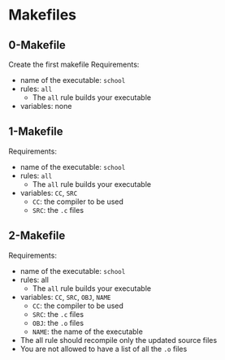 # Makefiles

## 0-Makefile
Create the first makefile
Requirements:
  * name of the executable: `school`
  * rules: `all`
    * The `all` rule builds your executable
  * variables: none

## 1-Makefile
Requirements:
  * name of the executable: `school`
  * rules: `all`
    * The `all` rule builds your executable
  * variables: `CC`, `SRC`
    * `CC`: the compiler to be used
    * `SRC`: the `.c` files

## 2-Makefile
Requirements:
  * name of the executable: `school`
  * rules: all
    * The `all` rule builds your executable
  * variables: `CC`, `SRC`, `OBJ`, `NAME`
    * `CC`: the compiler to be used
    * `SRC`: the `.c` files
    * `OBJ`: the `.o` files
    * `NAME`: the name of the executable
  * The all rule should recompile only the updated source files
  * You are not allowed to have a list of all the `.o` files
